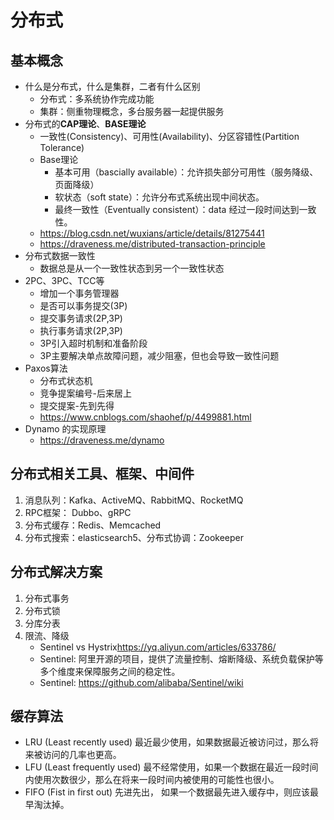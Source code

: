 # 分布式

## 基本概念

- 什么是分布式，什么是集群，二者有什么区别
  - 分布式：多系统协作完成功能
  - 集群：侧重物理概念，多台服务器一起提供服务
- 分布式的**CAP理论**、**BASE理论** 
  - 一致性(Consistency)、可用性(Availability)、分区容错性(Partition Tolerance)
  - Base理论
    - 基本可用（bascially available）：允许损失部分可用性（服务降级、页面降级）
    - 软状态（soft state）：允许分布式系统出现中间状态。
    - 最终一致性（Eventually consistent）：data 经过一段时间达到一致性。
  - <https://blog.csdn.net/wuxians/article/details/81275441>
  - <https://draveness.me/distributed-transaction-principle>
- 分布式数据一致性
  - 数据总是从一个一致性状态到另一个一致性状态
- 2PC、3PC、TCC等
  - 增加一个事务管理器
  - 是否可以事务提交(3P)
  - 提交事务请求(2P,3P)
  - 执行事务请求(2P,3P)
  - 3P引入超时机制和准备阶段
  - 3P主要解决单点故障问题，减少阻塞，但也会导致一致性问题
- Paxos算法
  - 分布式状态机
  - 竞争提案编号-后来居上
  - 提交提案-先到先得
  - <https://www.cnblogs.com/shaohef/p/4499881.html>
- Dynamo 的实现原理
  - <https://draveness.me/dynamo>
## 分布式相关工具、框架、中间件

1. 消息队列：Kafka、ActiveMQ、RabbitMQ、RocketMQ
1. RPC框架： Dubbo、gRPC
1. 分布式缓存：Redis、Memcached
1. 分布式搜索：elasticsearch5、分布式协调：Zookeeper

## 分布式解决方案

1. 分布式事务
1. 分布式锁
1. 分库分表
1. 限流、降级
    - Sentinel vs Hystrix<https://yq.aliyun.com/articles/633786/>
    - Sentinel: 阿里开源的项目，提供了流量控制、熔断降级、系统负载保护等多个维度来保障服务之间的稳定性。
    - Sentinel: <https://github.com/alibaba/Sentinel/wiki>

## 缓存算法

- LRU (Least recently used) 最近最少使用，如果数据最近被访问过，那么将来被访问的几率也更高。
- LFU (Least frequently used) 最不经常使用，如果一个数据在最近一段时间内使用次数很少，那么在将来一段时间内被使用的可能性也很小。
- FIFO (Fist in first out) 先进先出， 如果一个数据最先进入缓存中，则应该最早淘汰掉。